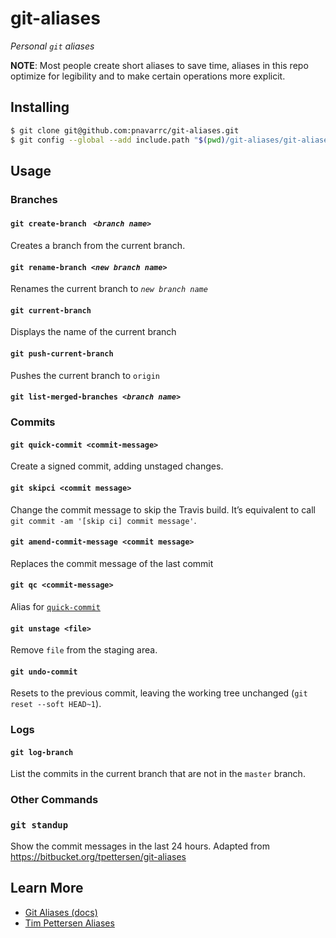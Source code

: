 # git-aliases

_Personal `git` aliases_

**NOTE**: Most people create short aliases to save time, aliases in this repo optimize for legibility and to make certain operations more explicit.

## Installing

```sh
$ git clone git@github.com:pnavarrc/git-aliases.git
$ git config --global --add include.path "$(pwd)/git-aliases/git-aliases"
```

## Usage

### Branches

#### `git create-branch ` _`<branch name>`_

Creates a branch from the current branch.

#### `git rename-branch `_`<new branch name>`_

Renames the current branch to _`new branch name`_

#### `git current-branch`

Displays the name of the current branch

#### `git push-current-branch`

Pushes the current branch to `origin`

#### `git list-merged-branches `_`<branch name>`_

### Commits

#### `git quick-commit <commit-message>`

Create a signed commit, adding unstaged changes.

#### `git skipci <commit message>`

Change the commit message to skip the Travis build. It’s equivalent to call `git commit -am '[skip ci] commit message'`.

#### `git amend-commit-message <commit message>`

Replaces the commit message of the last commit

#### `git qc <commit-message>`

Alias for [`quick-commit`](#git-quick-commit-commit-message)

#### `git unstage <file>`

Remove `file` from the staging area.

#### `git undo-commit`

Resets to the previous commit, leaving the working tree unchanged (`git reset --soft HEAD~1`).

### Logs

#### `git log-branch`

List the commits in the current branch that are not in the `master` branch. 

### Other Commands

### `git standup`

Show the commit messages in the last 24 hours. Adapted from https://bitbucket.org/tpettersen/git-aliases

## Learn More

- [Git Aliases (docs)](https://git-scm.com/book/en/v2/Git-Basics-Git-Aliases)
- [Tim Pettersen Aliases](https://bitbucket.org/tpettersen/git-aliases)

